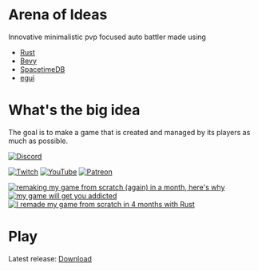 
# Arena of Ideas

Innovative minimalistic pvp focused auto battler made using
- [Rust](https://www.rust-lang.org/)
- [Bevy](https://bevyengine.org/)
- [SpacetimeDB](https://spacetimedb.com/)
- [egui](https://www.egui.rs/)

# What's the big idea
The goal is to make a game that is created and managed by its players as much as possible.

[![Discord](https://img.shields.io/discord/1034174161679044660.svg?label=&logo=discord&logoColor=ffffff&color=7389D8&labelColor=6A7EC1)](https://discord.gg/AdjyRQKP)

[![Twitch](https://img.shields.io/badge/Twitch-%239146FF.svg?style=for-the-badge&logo=Twitch&logoColor=white)](https://www.twitch.tv/makscee)
[![YouTube](https://img.shields.io/badge/YouTube-%23FF0000.svg?style=for-the-badge&logo=YouTube&logoColor=white)](https://www.youtube.com/@makscee)
[![Patreon](https://img.shields.io/badge/Patreon-F96854?style=for-the-badge&logo=patreon&logoColor=white)](https://patreon.com/makscee)

<!-- BEGIN YOUTUBE-CARDS -->
[![remaking my game from scratch (again) in a month, here's why](https://ytcards.demolab.com/?id=7B4luJawg5M&title=remaking+my+game+from+scratch+%28again%29+in+a+month%2C+here%27s+why&lang=en&timestamp=1733155032&background_color=%230d1117&title_color=%23ffffff&stats_color=%23dedede&max_title_lines=2&width=250&border_radius=5 "remaking my game from scratch (again) in a month, here's why")](https://www.youtube.com/watch?v=7B4luJawg5M)
[![my game will get you addicted](https://ytcards.demolab.com/?id=8Csqoueqw-g&title=my+game+will+get+you+addicted&lang=en&timestamp=1730129485&background_color=%230d1117&title_color=%23ffffff&stats_color=%23dedede&max_title_lines=2&width=250&border_radius=5 "my game will get you addicted")](https://www.youtube.com/watch?v=8Csqoueqw-g)
[![I remade my game from scratch in 4 months with Rust](https://ytcards.demolab.com/?id=Pkf0y8H-XBk&title=I+remade+my+game+from+scratch+in+4+months+with+Rust&lang=en&timestamp=1727716675&background_color=%230d1117&title_color=%23ffffff&stats_color=%23dedede&max_title_lines=2&width=250&border_radius=5 "I remade my game from scratch in 4 months with Rust")](https://www.youtube.com/watch?v=Pkf0y8H-XBk)
<!-- END YOUTUBE-CARDS -->

# Play
Latest release: [Download](https://github.com/makscee/arena-of-ideas/releases)
